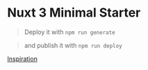 # Nuxt 3 Minimal Starter

> Deploy it with `npm run generate` 

> and publish it with `npm run deploy`

[Inspiration](https://github.com/lucpotage/nuxt-github-pages)